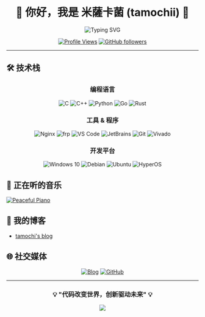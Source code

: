 <div align="center">

# 🌟 你好，我是 米薩卡菌 (tamochii) 🌟

<img src="https://readme-typing-svg.herokuapp.com?font=Fira+Code&pause=1000&color=36BCF7&center=true&vCenter=true&width=435&lines=%E7%A5%9E%E7%A7%98%E7%9A%84%E5%BC%80%E5%8F%91%E8%80%85;Code+Enthusiast;Always+Learning" alt="Typing SVG" />

[![Profile Views](https://komarev.com/ghpvc/?username=tamochii&color=blueviolet&style=flat-square&label=Profile+Views)](https://github.com/tamochii)
[![GitHub followers](https://img.shields.io/github/followers/tamochii?label=Followers&style=social)](https://github.com/tamochii?tab=followers)

</div>

---

## 🛠️ 技术栈

<div align="center">

### 编程语言
![C](https://img.shields.io/badge/C-A8B9CC?style=for-the-badge&logo=c&logoColor=white)
![C++](https://img.shields.io/badge/C++-00599C?style=for-the-badge&logo=cplusplus&logoColor=white)
![Python](https://img.shields.io/badge/Python-3776AB?style=for-the-badge&logo=python&logoColor=white)
![Go](https://img.shields.io/badge/Go-00ADD8?style=for-the-badge&logo=go&logoColor=white)
![Rust](https://img.shields.io/badge/Rust-000000?style=for-the-badge&logo=rust&logoColor=white)

### 工具 & 程序
![Nginx](https://img.shields.io/badge/Nginx-009639?style=for-the-badge&logo=nginx&logoColor=white)
![frp](https://img.shields.io/badge/frp-0F9D58?style=for-the-badge&logo=fastapi&logoColor=white)
![VS Code](https://img.shields.io/badge/VS_Code-007ACC?style=for-the-badge&logo=visual-studio-code&logoColor=white)
![JetBrains](https://img.shields.io/badge/JetBrains-000000?style=for-the-badge&logo=jetbrains&logoColor=white)
![Git](https://img.shields.io/badge/Git-F05032?style=for-the-badge&logo=git&logoColor=white)
![Vivado](https://img.shields.io/badge/Vivado-FF6600?style=for-the-badge&logo=xilinx&logoColor=white)

### 开发平台
![Windows 10](https://img.shields.io/badge/Windows_10-0078D6?style=for-the-badge&logo=windows&logoColor=white)
![Debian](https://img.shields.io/badge/Debian-A81D33?style=for-the-badge&logo=debian&logoColor=white)
![Ubuntu](https://img.shields.io/badge/Ubuntu-E95420?style=for-the-badge&logo=ubuntu&logoColor=white)
![HyperOS](https://img.shields.io/badge/HyperOS-000000?style=for-the-badge&logo=xiaomi&logoColor=white)

</div>

## 🎵 正在听的音乐

[![Peaceful Piano](https://i.scdn.co/image/ab67706f000000029ecec83a4e7f5f30d822d0ba)](https://open.spotify.com/playlist/37i9dQZF1DX4sWSpwq3LiO)

## 📝 我的博客

<!-- BLOG-POST-LIST:START -->
- [tamochi's blog](https://blog.tamochi.fun)
<!-- BLOG-POST-LIST:END -->

## 🌐 社交媒体

<div align="center">

[![Blog](https://img.shields.io/badge/Blog-blog.tamochi.fun-blue?style=for-the-badge&logo=blogger)](https://blog.tamochi.fun)
[![GitHub](https://img.shields.io/badge/GitHub-tamochii-181717?style=for-the-badge&logo=github)](https://github.com/tamochii)

</div>

---

<div align="center">

### 💡 "代码改变世界，创新驱动未来" 💡

<img src="https://capsule-render.vercel.app/api?type=waving&color=gradient&height=100&section=footer"/>

</div>

